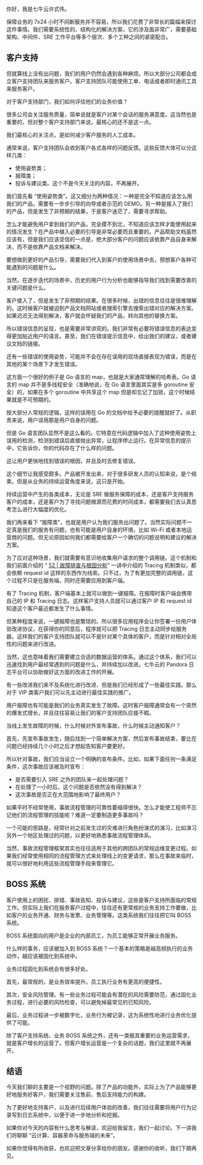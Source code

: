 你好，我是七牛云许式伟。

保障业务的 7x24 小时不间断服务并不容易，所以我们花费了非常长的篇幅来探讨这件事情。我们需要系统性的、结构化的解决方案，它的涉及面非常广，需要基础架构、中间件、SRE 工作平台等多个层次、多个工种之间的紧密配合。

## 客户支持

但就算线上没有出问题，我们的用户仍然会遇到各种麻烦。所以大部分公司都会成立客户支持团队来服务客户。客户支持团队可能使用工单、电话或者即时通讯工具来服务客户。

对于客户支持部门，我们如何评估他们的业务价值？

很多公司会关注服务质量，简单说就是客户对某个会话的服务满意度。这当然也是重要的，但对整个客户支持部门来说，最核心的还不是这一点。

我们最核心的关注点，是如何减少客户服务的人工成本。

通常来说，客户支持团队会收到客户各式各样的问题反馈。这些反馈大体可以分这样几类：

- 使用姿势类；
- 报障类；
- 投诉与建议类。这个不是今天关注的内容，不再展开。

我们首先看 “使用姿势类”。这又细分为两种情况：一种是完全不知道应该怎么用我们的产品，需要有一步步引导的向导或者示范的 DEMO。另一种是接入了我们的产品，但是发生了非预期的结果，于是客户迷茫了，需要寻求帮助。

怎么才能避免用户拿到我们的产品，完全摸不到北，不知道应该怎样才能使用起来的情况发生？在产品中植入必要的引导是非常必要而且重要的。产品帮助文档虽然应该有，但是我们应该坚信的一点是，绝大部分客户的问题应该依靠产品自身来解决，而不是依靠产品文档来解决。

要想做到更好的产品引导，需要我们代入到客户的使用场景中去，预想客户各种可能遇到的问题是什么。

当然，在逐步迭代的场景中，历史的用户行为分析也能够指导我们找到需要改善的关键问题是什么。

客户接入了，但是发生了非预期的结果。在很多时候，出错的信息往往是很难理解的。这时候客户就被迫到产品文档网站或者搜索引擎去搜索出错对应的解决方案。如果迟迟无法得到解决，客户就会怀疑我们的产品，转向其他的替换方案。

所以错误信息的呈现，也是需要非常讲究的。我们非常有必要将错误信息的表达变得更加贴近用户的语言。甚至，我们在错误提示信息中，给出我们的建议，或者建议文档的链接。

还有一些错误的使用姿势，可能并不会在存在误用的现场直接表现为错误，而是在其他的某个场景下才发生错误。

这方面一个很好的例子是 Go 语言的 map，也就是大家通常理解的哈希表。Go 语言的 map 并不是多线程安全（准确地说，在 Go 语言里面其实是多 goroutine 安全）的，如果在多个 goroutine 中共享这个 map 但是却忘记了加锁，这个时候结果就是不可预期的。

按大部分人常规的逻辑，这样的误用在 Go 的文档中给予必要的提醒就好了。从职责来说，用户误用那是用户自身的问题。

但是 Go 语言团队显然不是这么看的。它特意在代码逻辑中加入了这种使用姿势上误用的检测，检测到错误后直接抛出异常，让程序停止运行。在异常信息的提示中，它告诉你，你的代码存在了什么样的问题。

这让用户更快地找到错误的根因，并且及时去修复错误。

这个细节让我感受颇多。产品被开发出来，对于很多研发人员的认知来说，是个结束。但是从业务的持续运营角度来说，这只是开始。

持续运营中产生的各类成本，无论是 SRE 做服务保障的成本，还是客户支持服务客户的成本，还是客户为了寻找问题根源而花费的时间成本，都需要我们去认真思考怎么进行大幅度的优化。

我们再来看下 “报障类”，也就是用户认为我们服务出问题了。当然实际问题不一定真是我们的服务有问题，也有可能是用户自身的环境，比如 Wi-Fi 或者本地运营商的问题。但无论原因如何我们都需要给客户一个确切的问题说明和建议的解决方案。

为了应对这种场景，我们就需要有意识地收集用户请求的整个调用链。这个机制和我们前面介绍的 “ [52 \| 故障排查与根因分析](https://time.geekbang.org/column/article/157416)” 一讲中介绍的 Tracing 机制类似，都会依赖 request id 这样的东西作为线索。只不过，为了有更加完整的调用链，这个过程不只是在服务端，同时还需要应用到客户端。

有了 Tracing 机制，客户端基本上就可以做到一键报障。在报障时客户端会携带自己的 IP 和 Tracing 日志。这样客户支持人员就可以通过客户 IP 和 request id 知道这个客户最近都发生了什么事情。

但某种程度来说，一键报障也是繁琐的。所以很多应用程序会让你签署一份用户体验改进协议，在获得你的同意后，程序就可以把 Tracing 日志主动同步给服务器。这样我们的客户支持团队就可以不是针对某个具体的客户，而是针对相对全局性的问题来进行改进。

当然，这也意味着我们需要建立合适的数据运营的体系。通过这个体系，我们可以迅速找到用户最经常遇到的问题是什么，并持续加以改进。七牛云的 Pandora 日志平台可以协助做好这方面的改进工作的开展。

有一些改进我们来不及系统化进行改进，但是我们已经形成了一些最佳实践，那么对于 VIP 类客户我们可以先主动进行最佳实践的推广。

用户报障也有可能是我们的业务真实发生了故障。这时客户报障通常会有一个突然的爆发式增长，并且往往容易让我们的客户支持团队应接不暇。

当线上发生故障的时候，什么时候对外宣布事故，什么时候主动通知客户？

首先，先宣布事故发生，随后找到一个简单解决方案，然后宣布事故结束，要比在问题已经持续几个小时之后才想起告知客户要更好。

所以针对事故，我们应当设立一个明确的宣布条件。比如，如果下面任何一条满足条件，这次事故应该被及时宣布：

- 是否需要引入 SRE 之外的团队来一起处理问题？
- 在处理了一小时后，这个问题是否依然没有得到解决？
- 这次事故是否正在大范围地影响了最终用户？

如果平时不经常使用，事故流程管理的可靠性萎缩得很快。怎么才能使工程师不忘记他们的流程管理的技能呢？难道一定要制造更多事故吗？

一个可能的思路是，经常针对之前发生过的灾难进行角色扮演式的演习，比如演习另外一个地区处理过的问题，以更好地熟悉事故流程管理体系。

当然，事故流程管理框架其实也往往适用于其他的跨团队的常规运维变更过程。如果我们经常使用相同的流程管理方式来处理线上的变更请求，那么在事故来临时，就可以很好地利用这些流程管理手段来管理它。

## BOSS 系统

客户使用上的困扰、排错、事故告知、投诉与建议，这些是客户支持所面临的常规工作。但实际上我们在服务客户过程中，往往还有更常规的业务支持工作要做，比如客户的业务开通、财务与发票、业务管理等。这类系统我们往往把它叫 BOSS 系统。

BOSS 系统面向的用户是企业的内部员工，为员工能够正常开展业务服务。

什么样的事务，应该被加入到 BOSS 系统？一个基本的策略是越高频执行的业务动作，越应该被固化到系统中。

业务过程固化到系统会有很多好处。

首先，最常规的，是业务效率提升。员工执行业务有更高的便捷性。

其次，安全风险管理。有一些业务过程可能会有潜在的风险需要防范，通过固化业务过程，进行必要的风险检查，可以避免掉最常见的已知风险。

最后，业务过程进一步被数字化，业务行为被记录，这为系统性地进行业务优化提供了可能。

除了客户支持系统、业务 BOSS 系统之外，还有一类极其重要的业务运营需求，就是客户增长的运营了。但客户增长运营是一个复杂的话题，我们这里就不再展开。

## 结语

今天我们聊的主要是一个视野的问题。除了产品的功能外，实际上为了产品能够更好地服务好客户，我们需要关注售前、售后支持能力的构建。

为了更好地支持客户，以及进行后续用户体验的改善，我们往往需要将用户行为记录写到日志系统中，以便于进一步地分析和挖掘。

如果你对今天的内容有什么思考与解读，欢迎给我留言，我们一起讨论。下一讲我们将聊聊 “云计算、容器革命与服务端的未来”。

如果你觉得有所收获，也欢迎把文章分享给你的朋友。感谢你的收听，我们下期再见。
